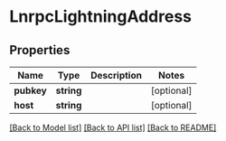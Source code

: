 # LnrpcLightningAddress

## Properties
Name | Type | Description | Notes
------------ | ------------- | ------------- | -------------
**pubkey** | **string** |  | [optional] 
**host** | **string** |  | [optional] 

[[Back to Model list]](../README.md#documentation-for-models) [[Back to API list]](../README.md#documentation-for-api-endpoints) [[Back to README]](../README.md)


